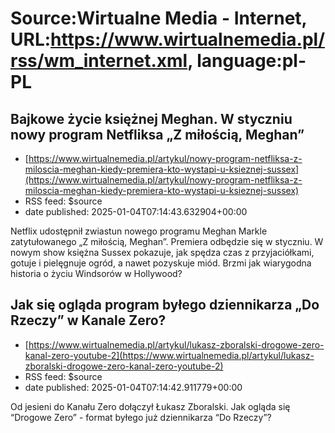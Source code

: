 # Source:Wirtualne Media - Internet, URL:https://www.wirtualnemedia.pl/rss/wm_internet.xml, language:pl-PL

## Bajkowe życie księżnej Meghan. W styczniu nowy program Netfliksa „Z miłością, Meghan”
 - [https://www.wirtualnemedia.pl/artykul/nowy-program-netfliksa-z-miloscia-meghan-kiedy-premiera-kto-wystapi-u-ksieznej-sussex](https://www.wirtualnemedia.pl/artykul/nowy-program-netfliksa-z-miloscia-meghan-kiedy-premiera-kto-wystapi-u-ksieznej-sussex)
 - RSS feed: $source
 - date published: 2025-01-04T07:14:43.632904+00:00

Netflix udostępnił zwiastun nowego programu Meghan Markle zatytułowanego „Z miłością, Meghan”. Premiera odbędzie się w styczniu. W nowym show księżna Sussex pokazuje, jak spędza czas z przyjaciółkami, gotuje i pielęgnuje ogród, a nawet pozyskuje miód. Brzmi jak wiarygodna historia o życiu Windsorów w Hollywood?

## Jak się ogląda program byłego dziennikarza „Do Rzeczy” w Kanale Zero?
 - [https://www.wirtualnemedia.pl/artykul/lukasz-zboralski-drogowe-zero-kanal-zero-youtube-2](https://www.wirtualnemedia.pl/artykul/lukasz-zboralski-drogowe-zero-kanal-zero-youtube-2)
 - RSS feed: $source
 - date published: 2025-01-04T07:14:42.911779+00:00

Od jesieni do Kanału Zero dołączył Łukasz Zboralski. Jak ogląda się “Drogowe Zero” - format byłego już dziennikarza “Do Rzeczy”?

